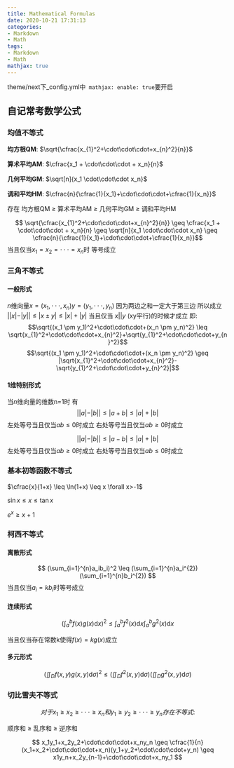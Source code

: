 ```yaml
---
title: Mathematical Formulas
date: 2020-10-21 17:31:13
categories:
- Markdown
- Math
tags:
- Markdown
- Math
mathjax: true
---
```


theme/next下_config.yml中` mathjax: enable: true`要开启

## 自记常考数学公式

### 均值不等式

<b>均方根QM</b>:  $\sqrt{\cfrac{x_{1}^2+\cdot\cdot\cdot+x_{n}^2}{n}}$

<b>算术平均AM</b>: $\cfrac{x_1 + \cdot\cdot\cdot + x_n}{n}$

<b>几何平均GM</b>: $\sqrt[n]{x_1 \cdot\cdot\cdot x_n}$

<b>调和平均HM</b>: $\cfrac{n}{\cfrac{1}{x_1}+\cdot\cdot\cdot+\cfrac{1}{x_n}}$
<!-- more --> 

存在 均方根QM $\geq$ 算术平均AM $\geq$ 几何平均GM $\geq$ 调和平均HM

$$ \sqrt{\cfrac{x_{1}^2+\cdot\cdot\cdot+x_{n}^2}{n}} \geq \cfrac{x_1 + \cdot\cdot\cdot + x_n}{n} \geq \sqrt[n]{x_1 \cdot\cdot\cdot x_n} \geq \cfrac{n}{\cfrac{1}{x_1}+\cdot\cdot\cdot+\cfrac{1}{x_n}}$$
当且仅当$x_1=x_2= \cdot\cdot\cdot =x_n$时  等号成立

### 三角不等式

#### 一般形式

$n$维向量$x=(x_1,\cdot\cdot\cdot,x_n) y=(y_1,\cdot\cdot\cdot,y_n)$ 因为两边之和一定大于第三边 所以成立
$||x|-|y|| \leq |x \pm y| \leq |x|+|y|$ 当且仅当 $x||y$ (xy平行)的时候才成立
即: $$\sqrt{(x_1 \pm y_1)^2+\cdot\cdot\cdot+(x_n \pm y_n)^2} \leq \sqrt{x_{1}^2+\cdot\cdot\cdot+x_{n}^2}+\sqrt{y_{1}^2+\cdot\cdot\cdot+y_{n}^2}$$
$$\sqrt{(x_1 \pm y_1)^2+\cdot\cdot\cdot+(x_n \pm y_n)^2} \geq |\sqrt{x_{1}^2+\cdot\cdot\cdot+x_{n}^2}-\sqrt{y_{1}^2+\cdot\cdot\cdot+y_{n}^2}|$$

#### 1维特别形式
当$n$维向量的维数n=1时 有
$$||a|-|b|| \leq |a+b| \leq |a|+|b|$$ 左处等号当且仅当$ab \leq 0$时成立 右处等号当且仅当$ab \geq 0$时成立

$$||a|-|b|| \leq |a-b| \leq |a|+|b|$$ 左处等号当且仅当$ab \geq 0$时成立 右处等号当且仅当$ab \leq 0$时成立

### 基本初等函数不等式

$\cfrac{x}{1+x} \leq \ln(1+x) \leq x  \forall x>-1$

$\sin{x} \leq x \leq \tan{x}$

$e^x \geq x+1$

### 柯西不等式 

#### 离散形式

$$
(\sum_{i=1}^{n}a_ib_i)^2 \leq (\sum_{i=1}^{n}a_i^{2})(\sum_{i=1}^{n}b_i^{2})
$$
当且仅当$a_i=kb_i$时等号成立

#### 连续形式

$$
(\int_{a}^{b} f(x)g(x)\mathrm{d}x)^2 \leq \int_{a}^{b}f^2(x)\mathrm{d}x\int_{a}^{b}g^2(x)\mathrm{d}x
$$

当且仅当存在常数k使得$f(x)=kg(x)$成立

#### 多元形式

$$
(\iint_{D} f(x,y)g(x,y)\mathrm{d}\sigma)^2 \leq (\iint_{D} f^2(x,y)\mathrm{d}\sigma)(\iint_{D} g^2(x,y)\mathrm{d}\sigma)
$$

### 切比雪夫不等式

$$
对于x_1 \geq x_2 \geq \cdot\cdot\cdot \geq x_n 和 y_1 \geq y_2 \geq \cdot\cdot\cdot \geq y_n 存在不等式:
$$

顺序和 $\geq$ 乱序和 $\geq$ 逆序和

$$
x_1y_1+x_2y_2+\cdot\cdot\cdot+x_ny_n \geq \cfrac{1}{n}(x_1+x_2+\cdot\cdot\cdot+x_n)(y_1+y_2+\cdot\cdot\cdot+y_n) \geq x1y_n+x_2y_{n-1}+\cdot\cdot\cdot+x_ny_1
$$